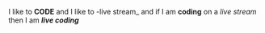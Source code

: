 I like to **CODE** and I like to -live stream_ and if I am __coding__ on a *live stream* then I am __*live coding*__
